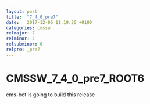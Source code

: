 ```yaml
---
layout: post
title:  "7_4_0_pre7"
date:   2017-12-06 11:19:26 +0100
categories: cmssw
relmajor: 7
relminor: 4
relsubminor: 0
relpre: _pre7
---
```


# CMSSW_7_4_0_pre7_ROOT6
cms-bot is going to build this release

